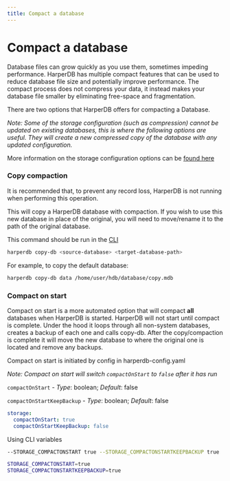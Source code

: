 ```yaml
---
title: Compact a database
---
```


# Compact a database

Database files can grow quickly as you use them, sometimes impeding performance.
HarperDB has multiple compact features that can be used to reduce database file size and potentially improve performance.
The compact process does not compress your data, it instead makes your database file smaller by eliminating free-space and fragmentation.

There are two options that HarperDB offers for compacting a Database.

_Note: Some of the storage configuration (such as compression) cannot be updated on existing databases,
this is where the following options are useful. They will create a new compressed copy of the database with any updated configuration._

More information on the storage configuration options can be [found here](../deployments/configuration#storage)

### Copy compaction

It is recommended that, to prevent any record loss, HarperDB is not running when performing this operation.

This will copy a HarperDB database with compaction. If you wish to use this new database in place of the original,
you will need to move/rename it to the path of the original database.

This command should be run in the [CLI](../deployments/harperdb-cli)

```bash
harperdb copy-db <source-database> <target-database-path>
```

For example, to copy the default database:

```bash
harperdb copy-db data /home/user/hdb/database/copy.mdb
```

### Compact on start

Compact on start is a more automated option that will compact **all** databases when HarperDB is started. HarperDB will
not start until compact is complete. Under the hood it loops through all non-system databases,
creates a backup of each one and calls copy-db. After the copy/compaction is complete it will move the new database
to where the original one is located and remove any backups.

Compact on start is initiated by config in harperdb-config.yaml

_Note: Compact on start will switch `compactOnStart` to `false` after it has run_

`compactOnStart` - _Type_: boolean; _Default_: false

`compactOnStartKeepBackup` - _Type_: boolean; _Default_: false

```yaml
storage:
  compactOnStart: true
  compactOnStartKeepBackup: false
```

Using CLI variables

```bash
--STORAGE_COMPACTONSTART true --STORAGE_COMPACTONSTARTKEEPBACKUP true
```

```bash
STORAGE_COMPACTONSTART=true
STORAGE_COMPACTONSTARTKEEPBACKUP=true
```
